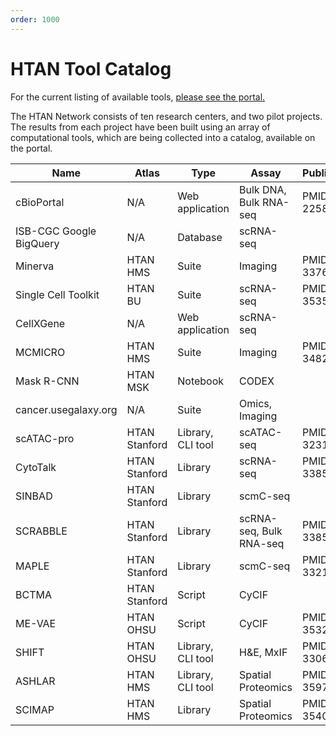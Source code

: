 ```yaml
---
order: 1000
---
```


# HTAN Tool Catalog

For the current listing of available tools, [please see the portal.](https://humantumoratlas.org/tools)

The HTAN Network consists of ten research centers, and two pilot projects. The results from each project have been built using an array of computational tools, which are being collected into a catalog, available on the portal.


| Name                     |  Atlas          |  Type              |  Assay                   |  Publication      |  Homepage                                                 |
|--------------------------|-----------------|--------------------|--------------------------|-------------------|-----------------------------------------------------------|
| cBioPortal               |  N/A            |  Web application   |  Bulk DNA, Bulk RNA-seq  |  PMID: 22588877   |  https://cbioportal.org                                   |
| ISB-CGC Google BigQuery  |  N/A            |  Database          |  scRNA-seq               |                   |  https://isb-cgc.appspot.com/                             |
| Minerva                  |  HTAN HMS       |  Suite             |  Imaging                 |  PMID: 33768192   |  https://www.cycif.org/software/minerva                   |
| Single Cell Toolkit      |  HTAN BU        |  Suite             |  scRNA-seq               |  PMID: 35354805   |  http://camplab.net/sctk                                  |
| CellXGene                |  N/A            |  Web application   |  scRNA-seq               |                   |  https://cellxgene.cziscience.com/                        |
| MCMICRO                  |  HTAN HMS       |  Suite             |  Imaging                 |  PMID: 34824477   |  https://mcmicro.org/                                     |
| Mask R-CNN               |  HTAN MSK       |  Notebook          |  CODEX                   |                   |  https://github.com/dpeerlab/MaskRCNN_cell                |
| cancer.usegalaxy.org     |  N/A            |  Suite             |  Omics, Imaging          |                   |  https://cancer.usegalaxy.org/                            |
| scATAC-pro               |  HTAN Stanford  |  Library, CLI tool |  scATAC-seq              |  PMID: 32312293   |  https://github.com/tanlabcode/scATAC-pro                 |
| CytoTalk                 |  HTAN Stanford  |  Library           |  scRNA-seq               |  PMID: 33853780   |  https://github.com/tanlabcode/CytoTalk                   |
| SINBAD                   |  HTAN Stanford  |  Library           |  scmC-seq                |                   |  https://github.com/tanlabcode/SINBAD.0.1                 |
| SCRABBLE                 |  HTAN Stanford  |  Library           |  scRNA-seq, Bulk RNA-seq |  PMID: 33853780   |  https://github.com/tanlabcode/SCRABBLE                   |
| MAPLE                    |  HTAN Stanford  |  Library           |  scmC-seq                |  PMID: 33219054   |  https://github.com/tanlabcode/MAPLE.1.0                  |
| BCTMA                    |  HTAN Stanford  |  Script            |  CyCIF                   |                   |  https://gitlab.com/eburling/BCTMA                        |
| ME-VAE                   |  HTAN OHSU      |  Script            |  CyCIF                   |  PMID: 35322205   |  https://github.com/GelatinFrogs/ME-VAE_Architecture      |
| SHIFT                    |  HTAN OHSU      |  Library, CLI tool |  H&E, MxIF               |  PMID: 33060677   |  https://gitlab.com/eburling/SHIFT                        |
| ASHLAR                   |  HTAN HMS       |  Library, CLI tool |  Spatial Proteomics      |  PMID: 35972352   |  https://labsyspharm.github.io/ashlar/                    |
| SCIMAP                   |  HTAN HMS       |  Library           |  Spatial Proteomics      |  PMID: 35404441   |  https://scimap.xyz/                                      |
